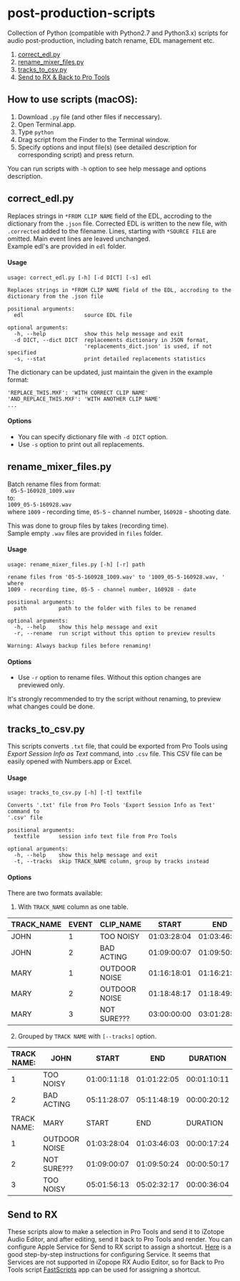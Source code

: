 # post-production-scripts
Collection of Python (compatible with Python2.7 and Python3.x) scripts for audio post-production, including batch rename, EDL management etc.
1. [correct_edl.py](#correct_edlpy)
2. [rename_mixer_files.py](#rename_mixer_filespy)
3. [tracks_to_csv.py](#tracks_to_csvpy)  
4. [Send to RX & Back to Pro Tools](#send-to-rx-&-back-to-pro-tools)

## How to use scripts (macOS):
1. Download `.py` file (and other files if neccessary).
2. Open Terminal.app.
3. Type `python `
4. Drag script from the Finder to the Terminal window.
5. Specify options and input file(s) (see detailed description for corresponding script) and press return.

You can run scripts with `-h` option to see help message and options description.

## correct_edl.py
Replaces strings in `*FROM CLIP NAME` field of the EDL, accroding to the dictionary from the `.json` file. Corrected EDL is written to the new file, with `.corrected` added to the filename. Lines, starting with `*SOURCE FILE` are omitted. Main event lines are leaved unchanged.  
Example edl's are provided in `edl` folder.

#### Usage
```
usage: correct_edl.py [-h] [-d DICT] [-s] edl

Replaces strings in *FROM CLIP NAME field of the EDL, accroding to the
dictionary from the .json file

positional arguments:
  edl                   source EDL file

optional arguments:
  -h, --help            show this help message and exit
  -d DICT, --dict DICT  replacements dictionary in JSON format,
                        'replacements_dict.json' is used, if not specified
  -s, --stat            print detailed replacements statistics
```  
The dictionary can be updated, just maintain the given in the example format:  
```
'REPLACE_THIS.MXF': 'WITH CORRECT CLIP NAME'
'AND_REPLACE_THIS.MXF': 'WITH ANOTHER CLIP NAME'
...
```
#### Options
* You can specify dictionary file with `-d DICT` option.
* Use `-s` option to print out all replacements.

## rename_mixer_files.py
Batch rename files from format:  
``` 05-5-160928_1009.wav```  
to:  
```1009_05-5-160928.wav```  
where `1009` - recording time, `05-5` - channel number, `160928` - shooting date.  

This was done to group files by takes (recording time).  
Sample empty `.wav` files are provided in `files` folder.
#### Usage
```
usage: rename_mixer_files.py [-h] [-r] path

rename files from '05-5-160928_1009.wav' to '1009_05-5-160928.wav, ' where
1009 - recording time, 05-5 - channel number, 160928 - date

positional arguments:
  path          path to the folder with files to be renamed

optional arguments:
  -h, --help    show this help message and exit
  -r, --rename  run script without this option to preview results

Warning: Always backup files before renaming!
```
#### Options
* Use `-r` option to rename files. Without this option changes are previewed only.

It's strongly recommended to try the script without renaming, to preview what changes could be done.

## tracks_to_csv.py
This scripts converts `.txt` file, that could be exported from Pro Tools using *Export Session Info as Text* command, into `.csv` file.
This CSV file can be easily opened with Numbers.app or Excel.
#### Usage
```
usage: tracks_to_csv.py [-h] [-t] textfile

Converts '.txt' file from Pro Tools 'Export Session Info as Text' command to
'.csv' file

positional arguments:
  textfile      session info text file from Pro Tools

optional arguments:
  -h, --help    show this help message and exit
  -t, --tracks  skip TRACK_NAME column, group by tracks instead
```

#### Options
There are two formats available:
1. With `TRACK_NAME` column as one table.

| TRACK_NAME 	| EVENT 	| CLIP_NAME     	| START       	| END         	| DURATION    	|
|------------	|-------	|---------------	|-------------	|-------------	|-------------	|
| JOHN       	| 1     	| TOO NOISY     	| 01:03:28:04 	| 01:03:46:03 	| 00:00:17:24 	|
| JOHN       	| 2     	| BAD ACTING    	| 01:09:00:07 	| 01:09:50:24 	| 00:00:50:17 	|
| MARY       	| 1     	| OUTDOOR NOISE 	| 01:16:18:01 	| 01:16:21:13 	| 00:00:03:12 	|
| MARY       	| 2     	| OUTDOOR NOISE 	| 01:18:48:17 	| 01:18:49:23 	| 00:00:01:06 	|
| MARY       	| 3     	| NOT SURE???   	| 03:00:00:00 	| 03:01:28:08 	| 00:01:28:08 	|
2. Grouped by `TRACK NAME` with `[--tracks]` option.

| TRACK NAME: 	| JOHN          	| START       	| END         	| DURATION    	|
|-------------	|---------------	|-------------	|-------------	|-------------	|
| 1           	| TOO NOISY     	| 01:00:11:18 	| 01:01:22:05 	| 00:01:10:11 	|
| 2           	| BAD ACTING    	| 05:11:28:07 	| 05:11:48:19 	| 00:00:20:12 	|
|             	|               	|             	|             	|             	|
| TRACK NAME: 	| MARY          	| START       	| END         	| DURATION    	|
| 1           	| OUTDOOR NOISE 	| 01:03:28:04 	| 01:03:46:03 	| 00:00:17:24 	|
| 2           	| NOT SURE???   	| 01:09:00:07 	| 01:09:50:24 	| 00:00:50:17 	|
| 3           	| TOO NOISY     	| 05:01:56:13 	| 05:02:32:17 	| 00:00:36:04 	|

## Send to RX
These scripts alow to make a selection in Pro Tools and send it to iZotope Audio Editor, and after editing, send it back to Pro Tools and render. You can configure Apple Service for Send to RX script to assign a shortcut. [Here](http://davidteren.github.io/Pro-Tools-Edit-Macros/) is a good step-by-step instructions for configuring Service. It seems that Services are not supported in iZopope RX Audio Editor, so for Back to Pro Tools script [FastScripts](https://red-sweater.com/fastscripts/) app can be used for assigning a shortcut.
